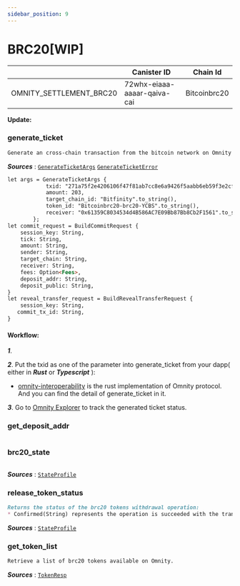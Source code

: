```yaml
---
sidebar_position: 9
---
```


# BRC20[WIP]

|  | Canister ID | Chain Id |
| --- | --- | --- |
| OMNITY_SETTLEMENT_BRC20 | 72whx-eiaaa-aaaar-qaiva-cai | Bitcoinbrc20 |

**Update:**
### generate_ticket
```md title="generate_ticket(args: GenerateTicketArgs) -> Result<(), GenerateTicketError>"
Generate an cross-chain transaction from the bitcoin network on Omnity for brc20 tokens.
```
***Sources*** : 
[`GenerateTicketArgs`](https://github.com/octopus-network/omnity-interoperability/)
[`GenerateTicketError`](https://github.com/octopus-network/omnity-interoperability/)

```md title="Rust Input Example:"
let args = GenerateTicketArgs {
		    txid: "271a75f2e4206106f47f81ab7cc8e6a9426f5aabb6eb59f3e2cfbea9ea8c0c60".to_string(),
            amount: 203,
            target_chain_id: "Bitfinity".to_string(),
            token_id: "Bitcoinbrc20-brc20-YCBS".to_string(),
		    receiver: "0x61359C8034534d4B586AC7E09Bb87Bb8Cb2F1561".to_string(),
	    };
let commit_request = BuildCommitRequest {
    session_key: String,
    tick: String,
    amount: String,
    sender: String,
    target_chain: String,
    receiver: String,
    fees: Option<Fees>,
    deposit_addr: String,
    deposit_public: String,
}
let reveal_transfer_request = BuildRevealTransferRequest {
    session_key: String,
   commit_tx_id: String,
}
```

#### Workflow: 
***1***. 

***2***. Put the txid as one of the parameter into generate_ticket from your dapp( either in ***Rust*** or ***Typescript*** ):
- [omnity-interoperability](https://github.com/octopus-network/omnity-interoperability/) is the rust implementation of Omnity protocol. And you can find the detail of generate_ticket in it.

***3***. Go to [Omnity Explorer](https://explorer.omnity.network/) to track the generated ticket status.

### get_deposit_addr
```md title="get_deposit_addr() -> (String, String)"
```

### brc20_state
```md title="brc20_state() -> StateProfile"

```
***Sources*** : [`StateProfile`](https://github.com/octopus-network/omnity-interoperability/)

### release_token_status
```md title="release_token_status(ticket_id: String) -> ReleaseTokenStatus"
Returns the status of the brc20 tokens withdrawal operation:
* Confirmed(String) represents the operation is succeeded with the transaction hash on bitcoin network.
```
***Sources*** : [`StateProfile`](https://github.com/octopus-network/omnity-interoperability/)

### get_token_list
```md title="get_token_list() -> Vec<TokenResp>"
Retrieve a list of brc20 tokens available on Omnity.
```
***Sources*** : [`TokenResp`](https://github.com/octopus-network/omnity-interoperability/)
